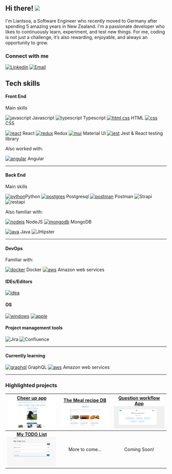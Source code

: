 ## Hi there! <img src="https://raw.githubusercontent.com/MartinHeinz/MartinHeinz/master/wave.gif" width="30px">

I'm Liantsoa, a Software Engineer who recently moved to Germany after spending 5 amazing years in New Zealand. I'm a passionate developer who likes to continuously learn, experiment, and test new things. For me, coding is not just a challenge, it’s also rewarding, enjoyable, and always an opportunity to grow.

### Connect with me
<a href="https://www.linkedin.com/in/liantsoa-rasata-b682b6122/" target="_blank"><img src="https://img.shields.io/badge/-LinkedIn-%230077B5?logo=linkedin&logoColor=white" alt="Linkedin"></a>   <a href="mailto:rmliantsoa@gmail.com"><img src="https://img.shields.io/badge/Gmail-D14836?logo=gmail&logoColor=white" alt="Email"></a>

## Tech skills
#### Front End
Main skills

![javascript](https://skillicons.dev/icons?i=js) Javascript
![typescript](https://skillicons.dev/icons?i=ts) Typescript 
[![html css](https://skillicons.dev/icons?i=html)](https://skillicons.dev) HTML
[![css](https://skillicons.dev/icons?i=css)](https://skillicons.dev) CSS

[![react](https://skillicons.dev/icons?i=react)](https://skillicons.dev) React
[![redux](https://skillicons.dev/icons?i=redux)](https://skillicons.dev) Redux
[![mui](https://skillicons.dev/icons?i=mui)](https://skillicons.dev) Material UI
[![jest](https://skillicons.dev/icons?i=jest)](https://skillicons.dev) Jest & React testing library


Also worked with:

[![angular](https://skillicons.dev/icons?i=angular)](https://skillicons.dev) Angular

----

#### Back End
Main skills

[![python](https://skillicons.dev/icons?i=py)](https://skillicons.dev)Python
[![postgres](https://skillicons.dev/icons?i=postgres)](https://skillicons.dev) Postgresql
[![postman](https://skillicons.dev/icons?i=postman)](https://skillicons.dev) Postman
<img alt="Strapi" src="https://img.shields.io/badge/Strapi-4945FF?style=for-the-badge&logoColor=4945FF"> 
<img alt="restapi" src="https://img.shields.io/badge/Restful%20API-0B94DE?style=for-the-badge&logoColor=white">


Also familiar with:

[![nodejs](https://skillicons.dev/icons?i=nodejs)](https://skillicons.dev) NodeJS
[![mongodb](https://skillicons.dev/icons?i=mongodb)](https://skillicons.dev) MongoDB

[![java](https://skillicons.dev/icons?i=java)](https://skillicons.dev) Java
<img alt="JHipster" src="https://img.shields.io/badge/JHipster-563D7C?style=for-the-badge&logo=jhipster&logoColor=white">

----

#### DevOps 
Familiar with: 

[![docker](https://skillicons.dev/icons?i=docker)](https://skillicons.dev) Docker [![aws](https://skillicons.dev/icons?i=aws)](https://skillicons.dev) Amazon web services

#### IDEs/Editors
[![idea](https://skillicons.dev/icons?i=idea)](https://skillicons.dev)


#### OS
[![windows](https://skillicons.dev/icons?i=windows)](https://skillicons.dev)
[![apple](https://skillicons.dev/icons?i=apple)](https://skillicons.dev)

#### Project management tools
<p>
  <img  alt="Jira" src="https://img.shields.io/badge/jira-%230A0FFF.svg?style=for-the-badge&logo=jira&logoColor=white">
  <img  alt="Confluence" src="https://img.shields.io/badge/confluence-%23172BF4.svg?style=for-the-badge&logo=confluence&logoColor=white">
</p>

---

#### Currently learning
[![graphql](https://skillicons.dev/icons?i=graphql)](https://skillicons.dev) GraphQL
[![aws](https://skillicons.dev/icons?i=aws)](https://skillicons.dev) Amazon web services


---
### Highlighted projects

|  <a href="https://github.com/lrasata/cheer-up-app"><b>Cheer up app</b><br /><img width="200px" src="./docs/cheer-up.png" alt="Cheer up App Screenshot" /></a>  | <a href="https://github.com/lrasata/themeal-recipe-db-app"><b>The Meal recipe DB</b><br /><img width="200px" src="./docs/themealrecipedb.png" alt="The meal recipe db Screenshot" /></a> | <a href="https://github.com/lrasata/question-workflow-frontend-app"><b>Question workflow App</b><br /><img width="200px" src="./docs/question-workflow.png" alt="Question workflow app Screenshot" /></a> |
|:--------------------------------------------------------------------------------------------------------------------------------------------------------------:|:----------------------------------------------------------------------------------------------------------------------------------------------------------------------------------------:|:---------------------------------------------------------------------------------------------------------------------------------------------------------------------------------------------------------:|
| <a href="https://github.com/lrasata/todo-list-app"><b>My TODO List</b><br /><img width="180px" src="./docs/todolist.png" alt="Todo list App Screenshot" /></a> |                                                                                     More to come...                                                                                      |                                                                                               Coming Soon!                                                                                                |
